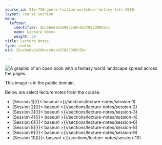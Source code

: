 ```yaml
---
course_id: 21w-758-genre-fiction-workshop-fantasy-fall-2016
layout: course_section
menu:
  leftnav:
    identifier: 2bce6e8a2a586ace9ceb5702239955bc
    name: Lecture Notes
    weight: 50
title: Lecture Notes
type: course
uid: 2bce6e8a2a586ace9ceb5702239955bc

---
```


![A graphic of an open book with a fantasy world landscape spread across the pages.](/coursemedia/21w-758-genre-fiction-workshop-fantasy-fall-2016/879bf839df91efd680aa22baab5f1ac9_21W-758f16book.jpg)  

This image is in the public domain.

Below are select lecture notes from the course:

*   [Session 1]({{< baseurl >}}/sections/lecture-notes/session-1)
*   [Session 2]({{< baseurl >}}/sections/lecture-notes/session-2)
*   [Session 3]({{< baseurl >}}/sections/lecture-notes/session-3)
*   [Session 4]({{< baseurl >}}/sections/lecture-notes/session-4)
*   [Session 6]({{< baseurl >}}/sections/lecture-notes/session-6)
*   [Session 8]({{< baseurl >}}/sections/lecture-notes/session-8)
*   [Session 9]({{< baseurl >}}/sections/lecture-notes/session-9)
*   [Session 10]({{< baseurl >}}/sections/lecture-notes/session-10)